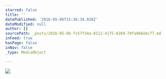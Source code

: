 ```yaml
---
starred: false
title: ''
datePublished: '2016-05-06T15:36:34.028Z'
dateModified: null
author: []
sourcePath: _posts/2016-05-06-fc57f34a-8112-4175-8269-70fa866ebc77.md
inFeed: true
hasPage: false
inNav: false
_type: MediaObject

---
```

![](https://the-grid-user-content.s3-us-west-2.amazonaws.com/c58b57b5-edac-4791-9b0e-392ae69334ee.jpg)